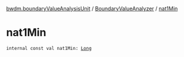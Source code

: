 [bwdm.boundaryValueAnalysisUnit](../index.md) / [BoundaryValueAnalyzer](index.md) / [nat1Min](./nat1-min.md)

# nat1Min

`internal const val nat1Min: `[`Long`](https://kotlinlang.org/api/latest/jvm/stdlib/kotlin/-long/index.html)